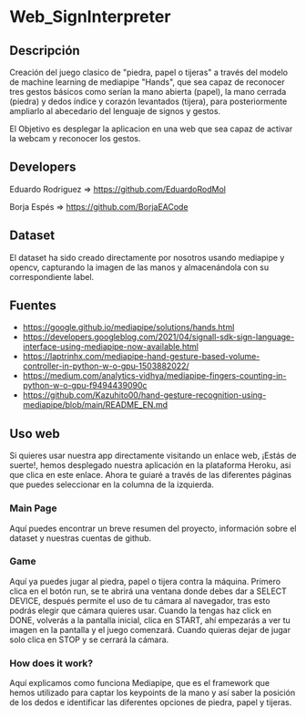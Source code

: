 # Web_SignInterpreter

## Descripción

Creación del juego clasico de "piedra, papel o tijeras" a través del modelo de machine learning de mediapipe "Hands", que sea capaz de reconocer tres gestos básicos como serían la mano abierta (papel), la mano cerrada (piedra) y dedos índice y corazón levantados (tijera), para posteriormente ampliarlo al abecedario del lenguaje de signos y gestos.

El Objetivo es desplegar la aplicacion en una web que sea capaz de activar la webcam y reconocer los gestos.

## Developers

Eduardo Rodriguez => https://github.com/EduardoRodMol

Borja Espés => https://github.com/BorjaEACode

## Dataset

El dataset ha sido creado directamente por nosotros usando mediapipe y opencv, capturando la imagen de las manos y almacenándola con su correspondiente label.

## Fuentes

- https://google.github.io/mediapipe/solutions/hands.html
- https://developers.googleblog.com/2021/04/signall-sdk-sign-language-interface-using-mediapipe-now-available.html
- https://laptrinhx.com/mediapipe-hand-gesture-based-volume-controller-in-python-w-o-gpu-1503882022/
- https://medium.com/analytics-vidhya/mediapipe-fingers-counting-in-python-w-o-gpu-f9494439090c
- https://github.com/Kazuhito00/hand-gesture-recognition-using-mediapipe/blob/main/README_EN.md

## Uso web

Si quieres usar nuestra app directamente visitando un enlace web, ¡Estás de suerte!, hemos desplegado nuestra aplicación en la plataforma Heroku, asi que clica en este enlace. Ahora te guiaré a través de las diferentes páginas que puedes seleccionar en la columna de la izquierda.

### Main Page

Aquí puedes encontrar un breve resumen del proyecto, información sobre el dataset y nuestras cuentas de github.

### Game

Aquí ya puedes jugar al piedra, papel o tijera contra la máquina.
Primero clica en el botón run, se te abrirá una ventana donde debes dar a SELECT DEVICE, después permite el uso de tu cámara al navegador, tras esto podrás elegir que cámara quieres usar. Cuando la tengas haz click en DONE, volverás a la pantalla inicial, clica en START, ahí empezarás a ver tu imagen en la pantalla y el juego comenzará.
Cuando quieras dejar de jugar solo clica en STOP y se cerrará la cámara.

### How does it work?

Aquí explicamos como funciona Mediapipe, que es el framework que hemos utilizado para captar los keypoints de la mano y así saber la posición de los dedos e identificar las diferentes opciones de piedra, papel y tijeras.
